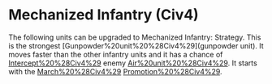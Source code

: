 # Mechanized Infantry (Civ4)

The following units can be upgraded to Mechanized Infantry:
Strategy.
This is the strongest [Gunpowder%20unit%20%28Civ4%29](gunpowder unit). It moves faster than the other infantry units and it has a chance of [Intercept%20%28Civ4%29](intercepting) enemy [Air%20unit%20%28Civ4%29](aircraft). It starts with the [March%20%28Civ4%29](March) [Promotion%20%28Civ4%29](promotion).
